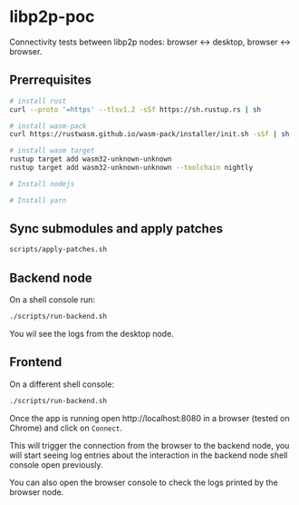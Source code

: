 # libp2p-poc

Connectivity tests between libp2p nodes: browser <-> desktop, browser <-> browser.

## Prerrequisites
```sh
# install rust
curl --proto '=https' --tlsv1.2 -sSf https://sh.rustup.rs | sh

# install wasm-pack
curl https://rustwasm.github.io/wasm-pack/installer/init.sh -sSf | sh

# install wasm target
rustup target add wasm32-unknown-unknown
rustup target add wasm32-unknown-unknown --toolchain nightly

# Install nodejs

# Install yarn
```

## Sync submodules and apply patches
```sh
scripts/apply-patches.sh
```

## Backend node
On a shell console run:
```sh
./scripts/run-backend.sh
```
You wil see the logs from the desktop node.

## Frontend
On a different shell console:
```sh
./scripts/run-backend.sh
```
Once the app is running open http://localhost:8080 in a browser (tested on Chrome)
and click on `Connect`.

This will trigger the connection from the browser to the backend node, you will
start seeing log entries about the interaction in the backend node shell console
open previously.

You can also open the browser console to check the logs printed by the browser node.
